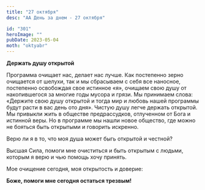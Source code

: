 ```yaml
---
title: "27 октября"
desc: "АА День за днем - 27 октября"

id: "301"
heroImage: ""
pubDate: 2023-05-04
moth: "oktyabr"
---
```


**Держать душу открытой**

Программа очищает нас, делает нас лучше. Как постепенно зерно очищается от
шелухи, так и мы сбрасываем с себя все наносное, постепенно освобождая свое
истинное «я», очищаем свою душу от накопившегося за многие годы мусора и
грязи. Мы принимаем слова: «Держите свою душу открытой и тогда мир и любовь
нашей программы будут расти в вас день ото дня». Чистую душу легче держать
открытой. Мы привыкли жить в обществе предрассудков, отлученном от Бога и
истинной веры. Но в программе мы нашли новое общество, где можно не бояться
быть открытыми и говорить искренно.

Верю ли я в то, что моя душа может быгь открытой и честной?

Высшая Сила, помоги мне очиститься и быть открытым с людьми, которым я верю и
чью помощь хочу принять.

Мое очищение сегодня, моя открытость и доверие:

**Боже, помоги мне сегодня остаться трезвым!**
